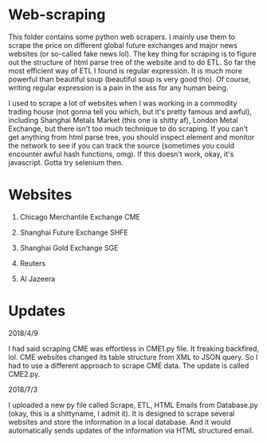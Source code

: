 # Web-scraping

This folder contains some python web scrapers. I mainly use them to scrape the price on different global future exchanges and major news websites (or so-called fake news lol). The key thing for scraping is to figure out the structure of html parse tree of the website and to do ETL. So far the most efficient way of ETL I found is regular expression. It is much more powerful than beautiful soup (beautiful soup is very good tho). Of course, writing regular expression is a pain in the ass for any human being. 

I used to scrape a lot of websites when I was working in a commodity trading house (not gonna tell you which, but it's pretty famous and awful), including Shanghai Metals Market (this one is shitty af), London Metal Exchange, but there isn't too much technique to do scraping. If you can't get anything from html parse tree, you should inspect element and monitor the network to see if you can track the source (sometimes you could encounter awful hash functions, omg). If this doesn't work, okay, it's javascript. Gotta try selenium then.

# Websites

1. Chicago Merchantile Exchange CME

2. Shanghai Future Exchange SHFE

3. Shanghai Gold Exchange SGE

4. Reuters

5. Al Jazeera

# Updates

2018/4/9

I had said scraping CME was effortless in CME1.py file. It freaking backfired, lol. CME websites changed its table structure from XML to JSON query. So I had to use a different approach to scrape CME data. The update is called CME2.py.

2018/7/3

I uploaded a new py file called Scrape, ETL, HTML Emails from Database.py (okay, this is a shittyname, I admit it). It is designed to scrape several websites and store the information in a local database. And it would automatically sends updates of the information via HTML structured email.
